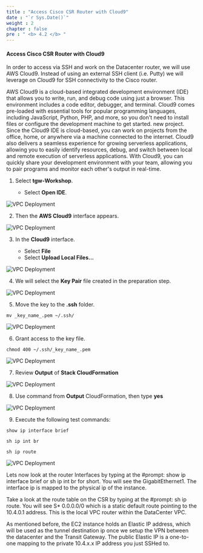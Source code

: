 ```yaml
---
title : "Access Cisco CSR Router with Cloud9"
date : "`r Sys.Date()`"
weight : 2
chapter : false
pre : " <b> 4.2 </b> "
---
```


#### Access Cisco CSR Router with Cloud9

In order to access via SSH and work on the Datacenter router, we will use AWS Cloud9. Instead of using an external SSH client (i.e. Putty) we will leverage on Cloud9 for SSH connectivity to the Cisco router.

AWS Cloud9 is a cloud-based integrated development environment (IDE) that allows you to write, run, and debug code using just a browser. This environment includes a code editor, debugger, and terminal. Cloud9 comes pre-loaded with essential tools for popular programming languages, including JavaScript, Python, PHP, and more, so you don't need to install files or configure the development machine to get started. new project. Since the Cloud9 IDE is cloud-based, you can work on projects from the office, home, or anywhere via a machine connected to the internet. Cloud9 also delivers a seamless experience for growing serverless applications, allowing you to easily identify resources, debug, and switch between local and remote execution of serverless applications. With Cloud9, you can quickly share your development environment with your team, allowing you to pair programs and monitor each other's output in real-time.

1. Select **tgw-Workshop**.

   - Select **Open IDE**.

![VPC Deployment](/images/Lab-1/8/0001.png?featherlight=false&width=90pc)

2. Then the **AWS Cloud9** interface appears.

![VPC Deployment](/images/Lab-1/8/0002.png?featherlight=false&width=90pc)

3. In the **Cloud9** interface.

    - Select **File**
    - Select **Upload Local Files...**

![VPC Deployment](/images/Lab-1/8/0003.png?featherlight=false&width=90pc)

4. We will select the **Key Pair** file created in the preparation step.

![VPC Deployment](/images/Lab-1/8/0004.png?featherlight=false&width=90pc)

5. Move the key to the **.ssh** folder.

```
mv _key_name_.pem ~/.ssh/
```

![VPC Deployment](/images/Lab-1/8/0005.png?featherlight=false&width=90pc)

6. Grant access to the key file.

```
chmod 400 ~/.ssh/_key_name_.pem
```

![VPC Deployment](/images/Lab-1/8/0006.png?featherlight=false&width=90pc)

7. Review **Output** of **Stack CloudFormation**

![VPC Deployment](/images/Lab-1/8/0007.png?featherlight=false&width=90pc)

8. Use command from **Output** CloudFormation, then type **yes**

![VPC Deployment](/images/Lab-1/8/0008.png?featherlight=false&width=90pc)

9. Execute the following test commands:

```
show ip interface brief
```

```
sh ip int br
```

```
sh ip route
```

![VPC Deployment](/images/Lab-1/8/0009.png?featherlight=false&width=90pc)

Lets now look at the router Interfaces by typing at the #prompt: show ip interface brief or sh ip int br for short. You will see the GigabitEthernet1. The interface ip is mapped to the physical ip of the instance.

Take a look at the route table on the CSR by typing at the #prompt: sh ip route. You will see S* 0.0.0.0/0 which is a static default route pointing to the 10.4.0.1 address. This is the local VPC router within the DataCenter VPC.

As mentioned before, the EC2 instance holds an Elastic IP address, which will be used as the tunnel destination ip once we setup the VPN between the datacenter and the Transit Gateway. The public Elastic IP is a one-to-one mapping to the private 10.4.x.x IP address you just SSHed to.